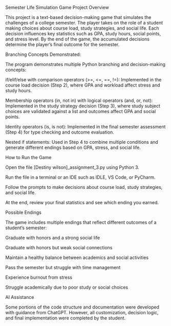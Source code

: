 Semester Life Simulation Game
Project Overview

This project is a text-based decision-making game that simulates the challenges of a college semester. The player takes on the role of a student making choices about course load, study strategies, and social life. Each decision influences key statistics such as GPA, study hours, social points, and stress level. By the end of the game, the accumulated decisions determine the player’s final outcome for the semester.

Branching Concepts Demonstrated:

The program demonstrates multiple Python branching and decision-making concepts:

if/elif/else with comparison operators (>=, <=, ==, !=):
Implemented in the course load decision (Step 2), where GPA and workload affect stress and study hours.

Membership operators (in, not in) with logical operators (and, or, not):
Implemented in the study strategy decision (Step 3), where study subject choices are validated against a list and outcomes affect GPA and social points.

Identity operators (is, is not):
Implemented in the final semester assessment (Step 4) for type checking and outcome evaluation.

Nested if statements:
Used in Step 4 to combine multiple conditions and generate different endings based on GPA, stress, and social life.

How to Run the Game

Open the file [Destiny wilson]_assignment_3.py using Python 3.

Run the file in a terminal or an IDE such as IDLE, VS Code, or PyCharm.

Follow the prompts to make decisions about course load, study strategies, and social life.

At the end, review your final statistics and see which ending you earned.

Possible Endings

The game includes multiple endings that reflect different outcomes of a student’s semester:

Graduate with honors and a strong social life

Graduate with honors but weak social connections

Maintain a healthy balance between academics and social activities

Pass the semester but struggle with time management

Experience burnout from stress

Struggle academically due to poor study or social choices

AI Assistance

Some portions of the code structure and documentation were developed with guidance from ChatGPT. However, all customization, decision logic, and final implementation were completed by the student.